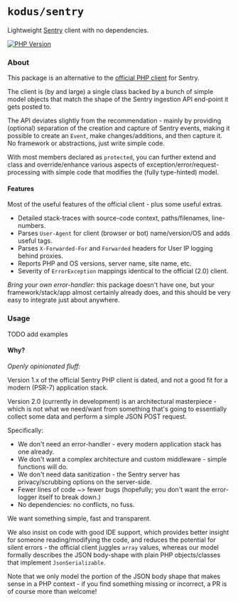 `kodus/sentry`
==============

Lightweight [Sentry](https://sentry.io/welcome/) client with no dependencies.

[![PHP Version](https://img.shields.io/badge/php-7.1%2B-blue.svg)](https://packagist.org/packages/kodus/sentry)

### About

This package is an alternative to the [official PHP client](https://github.com/getsentry/sentry-php) for Sentry.

The client is (by and large) a single class backed by a bunch of simple model objects that match the shape
of the Sentry ingestion API end-point it gets posted to.

The API deviates slightly from the recommendation - mainly by providing (optional) separation of the creation
and capture of Sentry events, making it possible to create an `Event`, make changes/additions, and then
capture it. No framework or abstractions, just write simple code.

With most members declared as `protected`, you can further extend and class and override/enhance various
aspects of exception/error/request-processing with simple code that modifies the (fully type-hinted) model.

#### Features

Most of the useful features of the official client - plus some useful extras.

  * Detailed stack-traces with source-code context, paths/filenames, line-numbers.
  * Parses `User-Agent` for client (browser or bot) name/version/OS and adds useful tags.
  * Parses `X-Forwarded-For` and `Forwarded` headers for User IP logging behind proxies.
  * Reports PHP and OS versions, server name, site name, etc.
  * Severity of `ErrorException` mappings identical to the official (2.0) client.

*Bring your own error-handler:* this package doesn't have one, but your framework/stack/app almost certainly
already does, and this should be very easy to integrate just about anywhere.

### Usage

TODO add examples

#### Why?

*Openly opinionated fluff:*

Version 1.x of the official Sentry PHP client is dated, and not a good fit for a modern (PSR-7) application stack.

Version 2.0 (currently in development) is an architectural masterpiece - which is not what we need/want
from something that's going to essentially collect some data and perform a simple JSON POST request.

Specifically:

  * We don't need an error-handler - every modern application stack has one already.
  * We don't want a complex architecture and custom middleware - simple functions will do.
  * We don't need data sanitization - the Sentry server has privacy/scrubbing options on the server-side.
  * Fewer lines of code ~> fewer bugs (hopefully; you don't want the error-logger itself to break down.)
  * No dependencies: no conflicts, no fuss.

We want something simple, fast and transparent.

We also insist on code with good IDE support, which provides better insight for someone reading/modifying the
code, and reduces the potential for silent errors - the official client juggles `array` values, whereas our
model formally describes the JSON body-shape with plain PHP objects/classes that implement `JsonSerializable`.

Note that we only model the portion of the JSON body shape that makes sense in a PHP context - if you find
something missing or incorrect, a PR is of course more than welcome!
